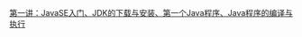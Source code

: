 [第一讲：JavaSE入门、JDK的下载与安装、第一个Java程序、Java程序的编译与执行](https://leo101018.github.io/leo20220919/JavaSE/%E7%AC%AC%E4%B8%80%E8%AE%B2%EF%BC%9AJavaSE%E5%85%A5%E9%97%A8%E3%80%81JDK%E7%9A%84%E4%B8%8B%E8%BD%BD%E4%B8%8E%E5%AE%89%E8%A3%85%E3%80%81%E7%AC%AC%E4%B8%80%E4%B8%AAJava%E7%A8%8B%E5%BA%8F%E3%80%81Java%E7%A8%8B%E5%BA%8F%E7%9A%84%E7%BC%96%E8%AF%91%E4%B8%8E%E6%89%A7%E8%A1%8C)
